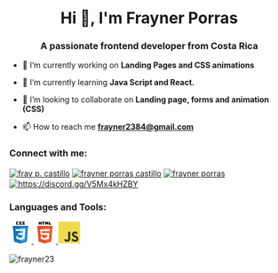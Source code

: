 <h1 align="center">Hi 👋, I'm Frayner Porras</h1>
<h3 align="center">A passionate frontend developer from Costa Rica</h3>

- 🔭 I’m currently working on **Landing Pages and CSS animations**

- 🌱 I’m currently learning **Java Script and React.**

- 👯 I’m looking to collaborate on **Landing page, forms and animation (CSS)**

- 📫 How to reach me **frayner2384@gmail.com**

<h3 align="left">Connect with me:</h3>
<p align="left">
<a href="https://twitter.com/Fray_Isaj" target="blank"><img align="center" src="https://raw.githubusercontent.com/rahuldkjain/github-profile-readme-generator/master/src/images/icons/Social/twitter.svg" alt="fray p. castillo" height="30" width="40" /></a>
<a href="https://www.linkedin.com/in/frayner-porras-castillo-b00797246/" target="blank"><img align="center" src="https://raw.githubusercontent.com/rahuldkjain/github-profile-readme-generator/master/src/images/icons/Social/linked-in-alt.svg" alt="frayner porras castillo" height="30" width="40" /></a>
<a href="https://www.facebook.com/frayner.porras" target="blank"><img align="center" src="https://raw.githubusercontent.com/rahuldkjain/github-profile-readme-generator/master/src/images/icons/Social/facebook.svg" alt="frayner porras" height="30" width="40" /></a>
<a href="https://discord.gg/https://discord.gg/V5Mx4kHZBY" target="blank"><img align="center" src="https://raw.githubusercontent.com/rahuldkjain/github-profile-readme-generator/master/src/images/icons/Social/discord.svg" alt="https://discord.gg/V5Mx4kHZBY" height="30" width="40" /></a>
</p>

<h3 align="left">Languages and Tools:</h3>
<p align="left"> <a href="https://www.w3schools.com/css/" target="_blank" rel="noreferrer"> <img src="https://raw.githubusercontent.com/devicons/devicon/master/icons/css3/css3-original-wordmark.svg" alt="css3" width="40" height="40"/> </a> <a href="https://www.w3.org/html/" target="_blank" rel="noreferrer"> <img src="https://raw.githubusercontent.com/devicons/devicon/master/icons/html5/html5-original-wordmark.svg" alt="html5" width="40" height="40"/> </a> <a href="https://developer.mozilla.org/en-US/docs/Web/JavaScript" target="_blank" rel="noreferrer"> <img src="https://raw.githubusercontent.com/devicons/devicon/master/icons/javascript/javascript-original.svg" alt="javascript" width="40" height="40"/> </a> </p>

<p><img align="center" src="https://github-readme-streak-stats.herokuapp.com/?user=frayner23&" alt="frayner23" /></p>

